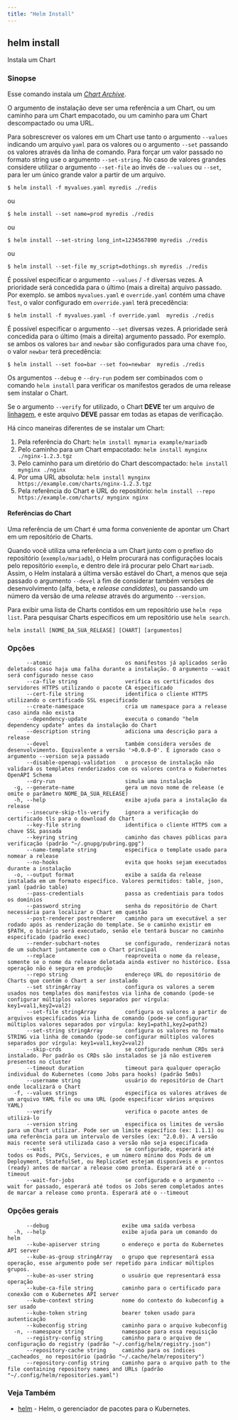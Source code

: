 ```yaml
---
title: "Helm Install"
---
```


## helm install

Instala um Chart

### Sinopse

Esse comando instala um [_Chart Archive_](docs/glossary/_index.md#chart-archive).

O argumento de instalação deve ser uma referência a um Chart, ou um caminho para
um Chart empacotado, ou um caminho para um Chart descompactado ou uma URL.

Para sobrescrever os valores em um Chart use tanto o argumento `--values` indicando
um arquivo `yaml` para os valores ou o argumento `--set` passando os valores através
da linha de comando. Para forçar um valor passado no formato string use o argumento
`--set-string`. No caso de valores grandes considere utilizar o argumento `--set-file`
ao invés de `--values` ou `--set`, para ler um único grande valor a partir de um
arquivo.

    $ helm install -f myvalues.yaml myredis ./redis

ou

    $ helm install --set name=prod myredis ./redis

ou

    $ helm install --set-string long_int=1234567890 myredis ./redis

ou

    $ helm install --set-file my_script=dothings.sh myredis ./redis

É possível especificar o argumento `--values` / `-f` diversas vezes. A prioridade
será concedida para o último (mais a direita) arquivo passado. Por exemplo. se ambos
`myvalues.yaml` e `override.yaml` contém uma chave `Test`, o valor configurado em
`override.yaml` terá precedência:

    $ helm install -f myvalues.yaml -f override.yaml  myredis ./redis

É possível especificar o argumento `--set` diversas vezes. A prioridade será concedida
para o último (mais a direita) argumento passado. Por exemplo. se ambos os valores
`bar` and `newbar` são configurados para uma chave `foo`, o valor `newbar`
terá precedência:

    $ helm install --set foo=bar --set foo=newbar  myredis ./redis

Os argumentos `--debug` e `--dry-run` podem ser combinados com o comando `helm install`
para verificar os manifestos gerados de uma release sem instalar o Chart.

Se o argumento `--verify` for utilizado, o Chart **DEVE** ter um arquivo de [linhagem](docs/glossary/_index.md#linhagem-arquivo-de-linhagem),
e este arquivo **DEVE** passar em todas as etapas de verificação.

Há cinco maneiras diferentes de se instalar um Chart:

1. Pela referência do Chart: `helm install mymaria example/mariadb`
2. Pelo caminho para um Chart empacotado: `helm install mynginx ./nginx-1.2.3.tgz`
3. Pelo caminho para um diretório do Chart descompactado: `helm install mynginx ./nginx`
4. Por uma URL absoluta: `helm install mynginx https://example.com/charts/nginx-1.2.3.tgz`
5. Pela referência do Chart e URL do repositório: `helm install --repo https://example.com/charts/ mynginx nginx`

#### Referências do Chart

Uma referência de um Chart é uma forma conveniente de apontar um Chart em um repositório
de Charts.

Quando você utiliza uma referência a um Chart junto com o prefixo do repositório
(`exemplo/mariadb`), o Helm procurará nas configurações locais  pelo repositório
`exemplo`, e dentro dele irá procurar pelo Chart `mariadb`. Assim, o Helm instalará
a última versão estável do Chart, a menos que seja passado o argumento `--devel`
a fim de considerar também versões de desenvolvimento (alfa, beta, e _release candidates_),
ou passando um número da versão de uma _release_ através do argumento `--version`.

Para exibir uma lista de Charts contidos em um repositório use `helm repo list`.
Para pesquisar Charts específicos em um repositório use `helm search`.

```
helm install [NOME_DA_SUA_RELEASE] [CHART] [argumentos]
```

### Opções

```
      --atomic                       os manifestos já aplicados serão deletados caso haja uma falha durante a instalação. O argumento --wait será configurado nesse caso
      --ca-file string               verifica os certificados dos servidores HTTPS utilizando o pacote CA especificado
      --cert-file string             identifica o cliente HTTPS utilizando o certificado SSL especificado
      --create-namespace             cria um namespace para a release caso ainda não exista
      --dependency-update            executa o comando "helm dependency update" antes da instalação do Chart
      --description string           adiciona uma descrição para a release
      --devel                        também considera versões de desenvolvimento. Equivalente a versão '>0.0.0-0'. É ignorado caso o argumento --version seja passado
      --disable-openapi-validation   o processo de instalação não validará os templates renderizados com os valores contra o Kubernetes OpenAPI Schema
      --dry-run                      simula uma instalação
  -g, --generate-name                gera um novo nome de release (e omite o parâmetro NOME_DA_SUA_RELEASE)
  -h, --help                         exibe ajuda para a instalação da release
      --insecure-skip-tls-verify     ignora a verificação do certificado tls para o download do Chart 
      --key-file string              identifica o cliente HTTPS com a chave SSL passada
      --keyring string               caminho das chaves públicas para verificação (padrão "~/.gnupg/pubring.gpg")
      --name-template string         especifica o template usado para nomear a release
      --no-hooks                     evita que hooks sejam executados durante a instalação
  -o, --output format                exibe a saída da release instalada em um formato específico. Valores permitidos: table, json, yaml (padrão table)
      --pass-credentials             passa as credentiais para todos os domínios
      --password string              senha do repositório de Chart necessária para localizar o Chart em questão
      --post-renderer postrenderer   caminho para um executável a ser rodado após as renderização do template. Se o caminho existir em $PATH, o binário será executado, senão ele tentará buscar no caminho especificado (padrão exec)
      --render-subchart-notes        se configurado, renderizará notas de um subchart juntamente com o Chart principal
      --replace                      reaproveita o nome da release, somente se o nome da release deletada ainda estiver no histórico. Essa operação não é segura em produção
      --repo string                  endereço URL do repositório de Charts que contém o Chart a ser instalado
      --set stringArray              configura os valores a serem usados nos templates dos manifestos via linha de comando (pode-se configurar múltiplos valores separados por vírgula: key1=val1,key2=val2)
      --set-file stringArray         configura os valores a partir de arquivos especificados via linha de comando (pode-se configurar múltiplos valores separados por vírgula: key1=path1,key2=path2)
      --set-string stringArray       configura os valores no formato STRING via linha de comando (pode-se configurar múltiplos valores separados por vírgula: key1=val1,key2=val2)
      --skip-crds                    se configurado nenhum CRDs será instalado. Por padrão os CRDs são instalados se já não estiverem presentes no cluster
      --timeout duration             timeout para qualquer operação individual do Kubernetes (como Jobs para hooks) (padrão 5m0s)
      --username string              usuário do repositório de Chart onde localizará o Chart
  -f, --values strings               especifica os valores atráves de um arquivo YAML file ou uma URL (pode especificar vários arquivos YAML)
      --verify                       verifica o pacote antes de utilizá-lo
      --version string               especifica os limites de versão para um Chart utilizar. Pode ser um limite específico (ex: 1.1.1) ou uma referência para um intervalo de versões (ex: ^2.0.0). A versão mais recente será utilizada caso a versão não seja especificada
      --wait                         se configurado, esperará até todos os Pods, PVCs, Services, e um número mínimo dos Pods de um Deployment, StatefulSet, ou ReplicaSet estejam disponíveis e prontos (ready) antes de marcar a release como pronta. Esperará até o --timeout
      --wait-for-jobs                se configurado e o argumento --wait for passado, esperará até todos os Jobs serem completados antes de marcar a release como pronta. Esperará até o --timeout
```

### Opções gerais

```
      --debug                       exibe uma saída verbosa
  -h, --help                        exibe ajuda para um comando do helm
      --kube-apiserver string       o endereço e porta do Kubernetes API server
      --kube-as-group stringArray   o grupo que representará essa operação, esse argumento pode ser repetido para indicar múltiplos grupos.
      --kube-as-user string         o usuário que representará essa operação
      --kube-ca-file string         caminho para o certificado para conexão com o Kubernetes API server
      --kube-context string         nome do contexto do kubeconfig a ser usado
      --kube-token string           bearer token usado para autenticação
      --kubeconfig string           caminho para o arquivo kubeconfig
  -n, --namespace string            namespace para essa requisição
      --registry-config string      caminho para o arquivo de configuração do registry (padrão "~/.config/helm/registry.json")
      --repository-cache string     caminho para os índices _cacheados_ no repositório (padrão "~/.cache/helm/repository")
      --repository-config string    caminho para o arquivo path to the file containing repository names and URLs (padrão "~/.config/helm/repositories.yaml")
```

### Veja Também

* [helm](helm.md) - Helm, o gerenciador de pacotes para o Kubernetes.